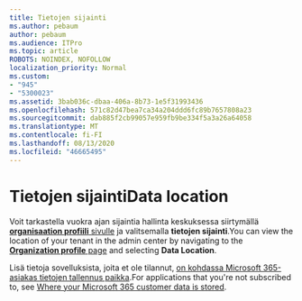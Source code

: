 ```yaml
---
title: Tietojen sijainti
ms.author: pebaum
author: pebaum
ms.audience: ITPro
ms.topic: article
ROBOTS: NOINDEX, NOFOLLOW
localization_priority: Normal
ms.custom:
- "945"
- "5300023"
ms.assetid: 3bab036c-dbaa-406a-8b73-1e5f31993436
ms.openlocfilehash: 571c82d47bea7ca34a204ddd6fc89b7657808a23
ms.sourcegitcommit: dab885f2cb99057e959fb9be334f5a3a26a64058
ms.translationtype: MT
ms.contentlocale: fi-FI
ms.lasthandoff: 08/13/2020
ms.locfileid: "46665495"
---
```

# <a name="data-location"></a><span data-ttu-id="a5485-102">Tietojen sijainti</span><span class="sxs-lookup"><span data-stu-id="a5485-102">Data location</span></span>

<span data-ttu-id="a5485-103">Voit tarkastella vuokra ajan sijaintia hallinta keskuksessa siirtymällä [ **organisaation profiili** sivulle](https://admin.microsoft.com/AdminPortal/Home#/Settings/OrganizationProfile) ja valitsemalla **tietojen sijainti**.</span><span class="sxs-lookup"><span data-stu-id="a5485-103">You can view the location of your tenant in the admin center by navigating to the [**Organization profile** page](https://admin.microsoft.com/AdminPortal/Home#/Settings/OrganizationProfile) and selecting  **Data Location**.</span></span>

<span data-ttu-id="a5485-104">Lisä tietoja sovelluksista, joita et ole tilannut, [on kohdassa Microsoft 365-asiakas tietojen tallennus paikka](https://docs.microsoft.com/office365/enterprise/o365-data-locations).</span><span class="sxs-lookup"><span data-stu-id="a5485-104">For applications that you're not subscribed to, see [Where your Microsoft 365 customer data is stored](https://docs.microsoft.com/office365/enterprise/o365-data-locations).</span></span>